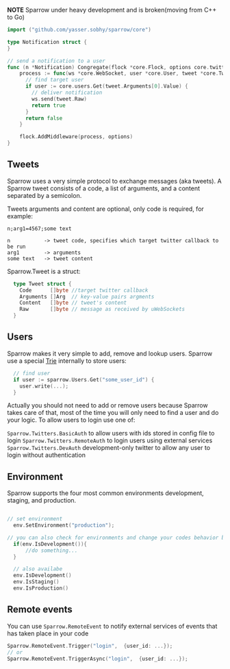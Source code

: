 **NOTE** Sparrow under heavy development and is broken(moving from C++ to Go)
```go
import ("github.com/yasser.sobhy/sparrow/core")

type Notification struct {
}

// send a notification to a user
func (n *Notification) Congregate(flock *core.Flock, options core.twitt) {
    process := func(ws *core.WebSocket, user *core.User, tweet *core.Tweet) bool {
      // find target user
      if user := core.users.Get(tweet.Arguments[0].Value) {
        // deliver notification
        ws.send(tweet.Raw)
        return true
      }
      return false
    }

    flock.AddMiddleware(process, options)
}
```

## Tweets
Sparrow uses a very simple protocol to exchange messages (aka tweets). A Sparrow tweet consists of a code, a list of arguments, and a content separated by a semicolon.

Tweets arguments and content are optional, only code is required, for example:

```
n;arg1=4567;some text

n 			-> tweet code, specifies which target twitter callback to be run
arg1 		-> arguments
some text	-> tweet content
```

Sparrow.Tweet is a struct:

```go
  type Tweet struct {
    Code      []byte //target twitter callback
    Arguments []Arg  // key-value pairs argments
    Content   []byte // tweet's content
    Raw       []byte // message as received by uWebSockets
  }
```


## Users
Sparrow makes it very simple to add, remove and lookup users. Sparrow use a special [Trie](https://en.wikipedia.org/wiki/Trie) internally to store users:

```go
  // find user
  if user := sparrow.Users.Get("some_user_id") {
    user.write(...);
  }
```

Actually you should not need to add or remove users because Sparrow takes care of that, most of the time you will only need to find a user and do your logic. To allow users to login use one of:

`Sparrow.Twitters.BasicAuth` to allow users with ids stored in config file to login
`Sparrow.Twitters.RemoteAuth` to login users using external services
`Sparrow.Twitters.DevAuth` development-only twitter to allow any user to login without authentication


## Environment
Sparrow supports the four most common environments development, staging, and production.

```go

// set environment
  env.SetEnvironment("production");

// you can also check for environments and change your codes behavior based on that
  if(env.IsDevelopment()){
	  //do something...
  }

  // also availabe
  env.IsDevelopment()
  env.IsStaging()
  env.IsProduction()
```

## Remote events
You can use `Sparrow.RemoteEvent` to notify external services of events that has taken place in your code

```go
Sparrow.RemoteEvent.Trigger("login",  {user_id: ...});
// or
Sparrow.RemoteEvent.TriggerAsync("login",  {user_id: ...});
```
